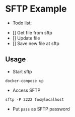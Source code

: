 # SFTP Example

* Todo list:

- [] Get file from sftp
- [] Update file
- [] Save new file at sftp

## Usage

* Start sftp

```shell
docker-compose up
```

* Access SFTP

```shell
sftp -P 2222 foo@localhost
```

* Put `pass` as SFTP password
